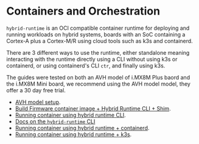 # Containers and Orchestration

`hybrid-runtime` is an OCI compatible container runtime for deploying and running workloads on hybrid systems, boards with an SoC containing a Cortex-A plus a Cortex-M/R using cloud tools such as k3s and containerd.

There are 3 different ways to use the runtime, either standalone meaning interacting with the runtime directly using a CLI without using k3s or containerd, or using containerd's CLI `ctr`, and finally using k3s.

The guides were tested on both an AVH model of i.MX8M Plus baord and the i.MX8M Mini board, we recommend using the AVH model model, they offer a 30 day free trial. 

- [AVH model setup](./docs/avh_setup.md).
- [Build Firmware container image + Hybrid Runtime CLI + Shim](./docs/build_instructions.md).
- [Running container using hybrid runtime CLI](./docs/hybrid-runtime_standalone.md).
- [Docs on the `hybrid-runtime` CLI](./docs/CLI.md)
- [Running container using hybrid runtime + containerd](./docs/hybrid-runtime_containerd.md).
- [Running container using hybrid runtime + k3s](./docs/hybrid-runtime_k3s.md).
